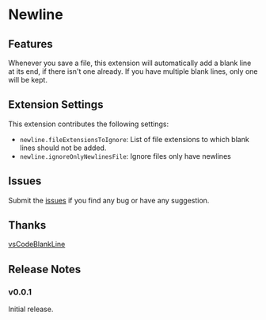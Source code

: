 # Newline

## Features

Whenever you save a file, this extension will automatically add a blank line at its end, if there isn't one already. If you have multiple blank lines, only one will be kept.

## Extension Settings

This extension contributes the following settings:

* `newline.fileExtensionsToIgnore`: List of file extensions to which blank lines should not be added.
* `newline.ignoreOnlyNewlinesFile`: Ignore files only have newlines

## Issues

Submit the [issues](https://github.com/chang196700/newline/issues) if you find any bug or have any suggestion.

## Thanks

[vsCodeBlankLine](https://github.com/riccardoNovaglia/vsCodeBlankLine)

## Release Notes

### v0.0.1

Initial release.
